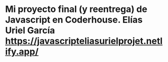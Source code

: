 # Mi proyecto final (y reentrega) de Javascript en Coderhouse. Elías Uriel García https://javascripteliasurielprojet.netlify.app/
